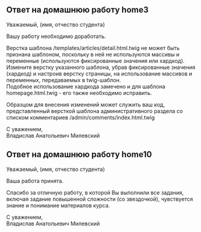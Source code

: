
## Ответ на домашнюю работу home3

Уважаемый, (имя, отчество студента)

Вашу работу необходимо доработать.

Верстка шаблона /templates/articles/detail.html.twig не может быть признана шаблоном,
поскольку в ней не используются массивы и переменные (используются фиксированные значения или хардкод).
Измените верстку указанного шаблона, убрав фиксированные значения (хардкод) и настроив верстку страницы,
на использование массивов и переменных, передаваемых в twig-шаблон.  
Подобное использование хардкода замечено и для шаблона homepage.html.twig - его также необходимо исправить.

Образцом для внесения изменений может служить ваш код, представленный версткой шаблона административного раздела
со списком комментариев /admin/comments/index.html.twig

С уважением,  
Владислав Анатольевич Милевский

## Ответ на домашнюю работу home10

Уважаемый, (имя, отчество студента)

Ваша работа принята.  

Спасибо за отличную работу, в которой Вы выполнили все задания, 
включая задание повышенной сложности (со звездочкой),
чувствуется знание и понимание материалов курса.

С уважением,  
Владислав Анатольевич Милевский
